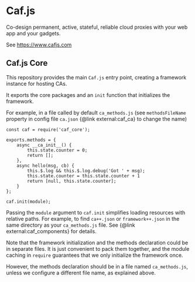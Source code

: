 # Caf.js

Co-design permanent, active, stateful, reliable cloud proxies with your web app and your gadgets.

See https://www.cafjs.com

## Caf.js Core

This repository provides the main `Caf.js` entry point, creating a framework instance for hosting CAs.

It exports the core packages and an `init` function that initializes the framework.

For example, in a file called by default `ca_methods.js` (see `methodsFileName` property in config file `ca.json` {@link external:caf_ca} to change the name)

```
const caf = require('caf_core');

exports.methods = {
    async __ca_init__() {
        this.state.counter = 0;
        return [];
    },
    async hello(msg, cb) {
        this.$.log && this.$.log.debug('Got ' + msg);
        this.state.counter = this.state.counter + 1
        return [null, this.state.counter];
    }
};

caf.init(module);
```

Passing the `module` argument to `caf.init` simplifies loading resources with relative paths. For example, to find `ca++.json` or `framework++.json` in the same directory as your `ca_methods.js` file. See {@link external:caf_components} for details.

Note that the framework initialization and the methods declaration could be
in separate files. It is just convenient to pack them together, and the module caching in `require` guarantees that we only initialize the framework once.

However, the methods declaration should be in a file named `ca_methods.js`, unless we configure a different file name, as explained above.
